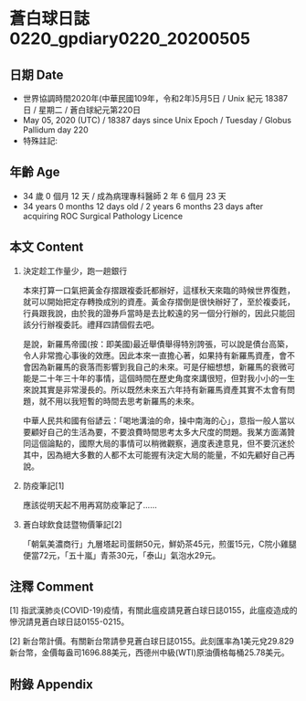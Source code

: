 [_metadata_:encoding]: - "utf-8"
[_metadata_:language]: - "zh-Hant-TW"
[_metadata_:fileformat]: - "markdown"
[_metadata_:MIME_type]: - "text/plain"
[_metadata_:markdown_version]: - "commonmark version 0.29"
[_metadata_:markdown_spec]: - "https://spec.commonmark.org/0.29/"

# 蒼白球日誌0220_gpdiary0220_20200505 #

## 日期 Date ##

* 世界協調時間2020年(中華民國109年，令和2年)5月5日 / Unix 紀元 18387 日 / 星期二 / 蒼白球紀元第220日
* May 05, 2020 (UTC) / 18387 days since Unix Epoch / Tuesday / Globus Pallidum day 220
* 特殊註記:

## 年齡 Age ##

* 34 歲 0 個月 12 天 / 成為病理專科醫師 2 年 6 個月 23 天
* 34 years 0 months 12 days old / 2 years 6 months 23 days after acquiring ROC Surgical Pathology Licence

## 本文 Content ##

1. 決定趁工作量少，跑一趟銀行

    本來打算一口氣把黃金存摺跟複委託都辦好，這樣秋天來臨的時候世界復甦，就可以開始把定存轉換成別的資產。黃金存摺倒是很快辦好了，至於複委託，行員跟我說，由於我的證券戶當時是去比較遠的另一個分行辦的，因此只能回該分行辦複委託。禮拜四請個假去吧。

    是說，新羅馬帝國(按：即美國)最近舉債舉得特別誇張，可以說是債台高築，令人非常擔心事後的效應。因此本來一直擔心著，如果持有新羅馬資產，會不會因為新羅馬的衰落而影響到我自己的未來。可是仔細想想，新羅馬的衰微可能是二十年三十年的事情，這個時間在歷史角度來講很短，但對我小小的一生來說其實是非常漫長的。所以既然未來五六年持有新羅馬資產其實不太會有問題，就不用以我短暫的時間去思考新羅馬的未來。

    中華人民共和國有俗諺云：「喝地溝油的命，操中南海的心」，意指一般人當以要顧好自己的生活為要，不要浪費時間思考太多大尺度的問題。我某方面滿贊同這個論點的，國際大局的事情可以稍微觀察，適度表達意見，但不要沉迷於其中，因為絕大多數的人都不太可能握有決定大局的能量，不如先顧好自己再說。

2. 防疫筆記[1]

   應該從明天起不用再寫防疫筆記了......

3. 蒼白球飲食誌暨物價筆記[2]

    「朝氣美濃商行」九層塔起司蛋餅50元，鮮奶茶45元，煎蛋15元，C院小雞腿便當72元，「五十嵐」青茶30元，「泰山」氣泡水29元。

## 注釋 Comment ##

[1] 指武漢肺炎(COVID-19)疫情，有關此瘟疫請見蒼白球日誌0155，此瘟疫造成的慘況請見蒼白球日誌0155-0215。

[2] 新台幣計價。有關新台幣請參見蒼白球日誌0155。此刻匯率為1美元兌29.829新台幣，金價每盎司1696.88美元，西德州中級(WTI)原油價格每桶25.78美元。

## 附錄 Appendix ##

